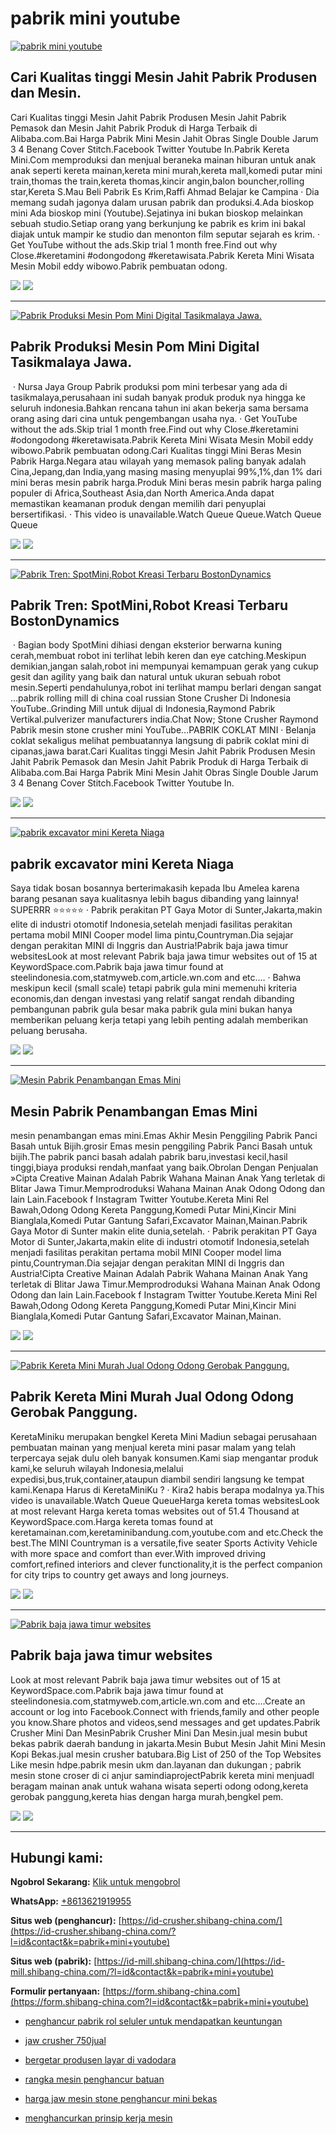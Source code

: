 # pabrik mini youtube

<a href="https://swt.shibang-china.com/?l=id&img&k=pabrik+mini+youtube" target="_blank">![pabrik mini youtube](http://static.shibang-china.com/all-800x300/1071.jpg)</a>

## Cari Kualitas tinggi Mesin Jahit Pabrik Produsen dan Mesin.
Cari Kualitas tinggi Mesin Jahit Pabrik Produsen Mesin Jahit Pabrik Pemasok dan Mesin Jahit Pabrik Produk di Harga Terbaik di Alibaba.com.Bai Harga Pabrik Mini Mesin Jahit Obras Single Double Jarum 3 4 Benang Cover Stitch.Facebook Twitter Youtube In.Pabrik Kereta Mini.Com memproduksi dan menjual beraneka mainan hiburan untuk anak anak seperti kereta mainan,kereta mini murah,kereta mall,komedi putar mini train,thomas the train,kereta thomas,kincir angin,balon bouncher,rolling star,Kereta S.Mau Beli Pabrik Es Krim,Raffi Ahmad Belajar ke Campina&nbsp;&#0183;&#32;Dia memang sudah jagonya dalam urusan pabrik dan produksi.4.Ada bioskop mini Ada bioskop mini (Youtube).Sejatinya ini bukan bioskop melainkan sebuah studio.Setiap orang yang berkunjung ke pabrik es krim ini bakal diajak untuk mampir ke studio dan menonton film seputar sejarah es krim.&nbsp;&#0183;&#32;Get YouTube without the ads.Skip trial 1 month free.Find out why Close.#keretamini #odongodong #keretawisata.Pabrik Kereta Mini Wisata Mesin Mobil eddy wibowo.Pabrik pembuatan odong.


<a href="https://whatsapp.shibangsoft.com/WhatsApp.php" target="_blank" title="WhatsApp">![](http://static.shibang-china.com/icon/whatsapp.png)</a> <a href="https://swt.shibang-china.com/?l=id&icon&k=pabrik+mini+youtube" target="_blank">![](http://static.shibang-china.com/icon/chat-id.png)</a>

---

<a href="https://swt.shibang-china.com/?l=id&img&k=pabrik+mini+youtube" target="_blank">![Pabrik Produksi Mesin Pom Mini Digital Tasikmalaya Jawa.](http://static.shibang-china.com/all-800x300/366.jpg)</a>

## Pabrik Produksi Mesin Pom Mini Digital Tasikmalaya Jawa.
&nbsp;&#0183;&#32;Nursa Jaya Group Pabrik produksi pom mini terbesar yang ada di tasikmalaya,perusahaan ini sudah banyak produk produk nya hingga ke seluruh indonesia.Bahkan rencana tahun ini akan bekerja sama bersama orang asing dari cina untuk pengembangan usaha nya.&nbsp;&#0183;&#32;Get YouTube without the ads.Skip trial 1 month free.Find out why Close.#keretamini #odongodong #keretawisata.Pabrik Kereta Mini Wisata Mesin Mobil eddy wibowo.Pabrik pembuatan odong.Cari Kualitas tinggi Mini Beras Mesin Pabrik Harga.Negara atau wilayah yang memasok paling banyak adalah Cina,Jepang,dan India,yang masing masing menyuplai 99%,1%,dan 1% dari mini beras mesin pabrik harga.Produk Mini beras mesin pabrik harga paling populer di Africa,Southeast Asia,dan North America.Anda dapat memastikan keamanan produk dengan memilih dari penyuplai bersertifikasi.&nbsp;&#0183;&#32;This video is unavailable.Watch Queue Queue.Watch Queue Queue


<a href="https://whatsapp.shibangsoft.com/WhatsApp.php" target="_blank" title="WhatsApp">![](http://static.shibang-china.com/icon/whatsapp.png)</a> <a href="https://swt.shibang-china.com/?l=id&icon&k=pabrik+mini+youtube" target="_blank">![](http://static.shibang-china.com/icon/chat-id.png)</a>

---

<a href="https://swt.shibang-china.com/?l=id&img&k=pabrik+mini+youtube" target="_blank">![Pabrik Tren: SpotMini,Robot Kreasi Terbaru BostonDynamics](http://static.shibang-china.com/all-800x300/1208.jpg)</a>

## Pabrik Tren: SpotMini,Robot Kreasi Terbaru BostonDynamics
&nbsp;&#0183;&#32;Bagian body SpotMini dihiasi dengan eksterior berwarna kuning cerah,membuat robot ini terlihat lebih keren dan eye catching.Meskipun demikian,jangan salah,robot ini mempunyai kemampuan gerak yang cukup gesit dan agility yang baik dan natural untuk ukuran sebuah robot mesin.Seperti pendahulunya,robot ini terlihat mampu berlari dengan sangat …pabrik rolling mill di china coal russian Stone Crusher Di Indonesia YouTube..Grinding Mill untuk dijual di Indonesia,Raymond Pabrik Vertikal.pulverizer manufacturers india.Chat Now; Stone Crusher Raymond Pabrik mesin stone crusher mini YouTube…PABRIK COKLAT MINI&nbsp;&#0183;&#32;Belanja coklat sekaligus melihat pembuatannya langsung di pabrik coklat mini di cipanas,jawa barat.Cari Kualitas tinggi Mesin Jahit Pabrik Produsen Mesin Jahit Pabrik Pemasok dan Mesin Jahit Pabrik Produk di Harga Terbaik di Alibaba.com.Bai Harga Pabrik Mini Mesin Jahit Obras Single Double Jarum 3 4 Benang Cover Stitch.Facebook Twitter Youtube In.


<a href="https://whatsapp.shibangsoft.com/WhatsApp.php" target="_blank" title="WhatsApp">![](http://static.shibang-china.com/icon/whatsapp.png)</a> <a href="https://swt.shibang-china.com/?l=id&icon&k=pabrik+mini+youtube" target="_blank">![](http://static.shibang-china.com/icon/chat-id.png)</a>

---

<a href="https://swt.shibang-china.com/?l=id&img&k=pabrik+mini+youtube" target="_blank">![pabrik excavator mini Kereta Niaga](http://static.shibang-china.com/all-800x300/1348.jpg)</a>

## pabrik excavator mini Kereta Niaga
Saya tidak bosan bosannya berterimakasih kepada Ibu Amelea karena barang pesanan saya kualitasnya lebih bagus dibanding yang lainnya! SUPERRR ⭐⭐⭐⭐⭐&nbsp;&#0183;&#32;Pabrik perakitan PT Gaya Motor di Sunter,Jakarta,makin elite di industri otomotif Indonesia,setelah menjadi fasilitas perakitan pertama mobil MINI Cooper model lima pintu,Countryman.Dia sejajar dengan perakitan MINI di Inggris dan Austria!Pabrik baja jawa timur websitesLook at most relevant Pabrik baja jawa timur websites out of 15 at KeywordSpace.com.Pabrik baja jawa timur found at steelindonesia.com,statmyweb.com,article.wn.com and etc.…&nbsp;&#0183;&#32; Bahwa meskipun kecil (small scale) tetapi pabrik gula mini memenuhi kriteria economis,dan dengan investasi yang relatif sangat rendah dibanding pembangunan pabrik gula besar maka pabrik gula mini bukan hanya memberikan peluang kerja tetapi yang lebih penting adalah memberikan peluang berusaha.


<a href="https://whatsapp.shibangsoft.com/WhatsApp.php" target="_blank" title="WhatsApp">![](http://static.shibang-china.com/icon/whatsapp.png)</a> <a href="https://swt.shibang-china.com/?l=id&icon&k=pabrik+mini+youtube" target="_blank">![](http://static.shibang-china.com/icon/chat-id.png)</a>

---

<a href="https://swt.shibang-china.com/?l=id&img&k=pabrik+mini+youtube" target="_blank">![Mesin Pabrik Penambangan Emas Mini](http://static.shibang-china.com/all-800x300/1081.jpg)</a>

## Mesin Pabrik Penambangan Emas Mini
mesin penambangan emas mini.Emas Akhir Mesin Penggiling Pabrik Panci Basah untuk Bijih.grosir Emas mesin penggiling Pabrik Panci Basah untuk bijih.The pabrik panci basah adalah pabrik baru,investasi kecil,hasil tinggi,biaya produksi rendah,manfaat yang baik.Obrolan Dengan Penjualan &#187;Cipta Creative Mainan Adalah Pabrik Wahana Mainan Anak Yang terletak di Blitar Jawa Timur.Memprodroduksi Wahana Mainan Anak Odong Odong dan lain Lain.Facebook f Instagram Twitter Youtube.Kereta Mini Rel Bawah,Odong Odong Kereta Panggung,Komedi Putar Mini,Kincir Mini Bianglala,Komedi Putar Gantung Safari,Excavator Mainan,Mainan.Pabrik Gaya Motor di Sunter makin elite dunia,setelah.&nbsp;&#0183;&#32;Pabrik perakitan PT Gaya Motor di Sunter,Jakarta,makin elite di industri otomotif Indonesia,setelah menjadi fasilitas perakitan pertama mobil MINI Cooper model lima pintu,Countryman.Dia sejajar dengan perakitan MINI di Inggris dan Austria!Cipta Creative Mainan Adalah Pabrik Wahana Mainan Anak Yang terletak di Blitar Jawa Timur.Memprodroduksi Wahana Mainan Anak Odong Odong dan lain Lain.Facebook f Instagram Twitter Youtube.Kereta Mini Rel Bawah,Odong Odong Kereta Panggung,Komedi Putar Mini,Kincir Mini Bianglala,Komedi Putar Gantung Safari,Excavator Mainan,Mainan.


<a href="https://whatsapp.shibangsoft.com/WhatsApp.php" target="_blank" title="WhatsApp">![](http://static.shibang-china.com/icon/whatsapp.png)</a> <a href="https://swt.shibang-china.com/?l=id&icon&k=pabrik+mini+youtube" target="_blank">![](http://static.shibang-china.com/icon/chat-id.png)</a>

---

<a href="https://swt.shibang-china.com/?l=id&img&k=pabrik+mini+youtube" target="_blank">![Pabrik Kereta Mini Murah Jual Odong Odong Gerobak Panggung.](http://static.shibang-china.com/all-800x300/646.jpg)</a>

## Pabrik Kereta Mini Murah Jual Odong Odong Gerobak Panggung.
KeretaMiniku merupakan bengkel Kereta Mini Madiun sebagai perusahaan pembuatan mainan yang menjual kereta mini pasar malam yang telah terpercaya sejak dulu oleh banyak konsumen.Kami siap mengantar produk kami,ke seluruh wilayah Indonesia,melalui expedisi,bus,truk,container,ataupun diambil sendiri langsung ke tempat kami.Kenapa Harus di KeretaMiniKu ?&nbsp;&#0183;&#32;Kira2 habis berapa modalnya ya.This video is unavailable.Watch Queue QueueHarga kereta tomas websitesLook at most relevant Harga kereta tomas websites out of 51.4 Thousand at KeywordSpace.com.Harga kereta tomas found at keretamainan.com,keretaminibandung.com,youtube.com and etc.Check the best.The MINI Countryman is a versatile,five seater Sports Activity Vehicle with more space and comfort than ever.With improved driving comfort,refined interiors and clever functionality,it is the perfect companion for city trips to country get aways and long journeys.


<a href="https://whatsapp.shibangsoft.com/WhatsApp.php" target="_blank" title="WhatsApp">![](http://static.shibang-china.com/icon/whatsapp.png)</a> <a href="https://swt.shibang-china.com/?l=id&icon&k=pabrik+mini+youtube" target="_blank">![](http://static.shibang-china.com/icon/chat-id.png)</a>

---

<a href="https://swt.shibang-china.com/?l=id&img&k=pabrik+mini+youtube" target="_blank">![Pabrik baja jawa timur websites](http://static.shibang-china.com/all-800x300/102.jpg)</a>

## Pabrik baja jawa timur websites
Look at most relevant Pabrik baja jawa timur websites out of 15 at KeywordSpace.com.Pabrik baja jawa timur found at steelindonesia.com,statmyweb.com,article.wn.com and etc.…Create an account or log into Facebook.Connect with friends,family and other people you know.Share photos and videos,send messages and get updates.Pabrik Crusher Mini Dan MesinPabrik Crusher Mini Dan Mesin.jual mesin bubut bekas pabrik daerah bandung in jakarta.Mesin Bubut Mesin Jahit Mini Mesin Kopi Bekas.jual mesin crusher batubara.Big List of 250 of the Top Websites Like mesin hdpe.pabrik mesin ukm dan.layanan dan dukungan ; pabrik mesin stone croser di ci anjur samindiaprojectPabrik kereta mini menjuadl beragam mainan anak untuk wahana wisata seperti odong odong,kereta gerobak panggung,kereta hias dengan harga murah,bengkel pem.


<a href="https://whatsapp.shibangsoft.com/WhatsApp.php" target="_blank" title="WhatsApp">![](http://static.shibang-china.com/icon/whatsapp.png)</a> <a href="https://swt.shibang-china.com/?l=id&icon&k=pabrik+mini+youtube" target="_blank">![](http://static.shibang-china.com/icon/chat-id.png)</a>

---
## Hubungi kami:

**Ngobrol Sekarang:** [Klik untuk mengobrol](https://swt.shibang-china.com?l=id&contact&k=pabrik+mini+youtube)

**WhatsApp:**  [+8613621919955](https://whatsapp.shibangsoft.com/WhatsApp.php)

**Situs web (penghancur):** [https://id-crusher.shibang-china.com/](https://id-crusher.shibang-china.com/?l=id&contact&k=pabrik+mini+youtube)

**Situs web (pabrik):** [https://id-mill.shibang-china.com/](https://id-mill.shibang-china.com/?l=id&contact&k=pabrik+mini+youtube)

**Formulir pertanyaan:** [https://form.shibang-china.com](https://form.shibang-china.com?l=id&contact&k=pabrik+mini+youtube)

* [penghancur pabrik rol seluler untuk mendapatkan keuntungan](../49/penghancur%20pabrik%20rol%20seluler%20untuk%20mendapatkan%20keuntungan.md)

* [jaw crusher 750jual](../49/jaw%20crusher%20750jual.md)

* [bergetar produsen layar di vadodara](../41/bergetar%20produsen%20layar%20di%20vadodara.md)

* [rangka mesin penghancur batuan](../47/rangka%20mesin%20penghancur%20batuan.md)

* [harga jaw mesin stone penghancur mini bekas](../45/harga%20jaw%20mesin%20stone%20penghancur%20mini%20bekas.md)

* [menghancurkan prinsip kerja mesin](../46/menghancurkan%20prinsip%20kerja%20mesin.md)